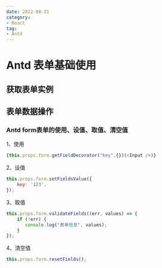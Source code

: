 ```yaml
---
date: 2022-08-31
category:
- React
tag:
- Antd
---
```


# Antd 表单基础使用

## 获取表单实例


## 表单数据操作

### Antd form表单的使用、设值、取值、清空值

1、使用

```js
{this.props.form.getFieldDecorator("key",{})(<Input />)}
```

2、设值

```js
this.props.form.setFieldsValue({
    key: '123',
});
```

3、取值

```js
this.props.form.validateFields((err, values) => {
    if (!err) {
       console.log("表单信息", values);
    }
});
```

4、清空值

```js
this.props.form.resetFields();
```

